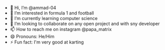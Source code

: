 - 👋 Hi, I’m @ammad-04
- 👀 I’m interested in formula 1 and football
- 🌱 I’m currently learning computer science
- 💞️ I’m looking to collaborate on any open project and with sny developer
- 📫 How to reach me on instagram @papa_matrix
- 😄 Pronouns: He/Him
- ⚡ Fun fact: I'm very good at karting

<!---
ammad-04/ammad-04 is a ✨ special ✨ repository because its `README.md` (this file) appears on your GitHub profile.
You can click the Preview link to take a look at your changes.
--->
